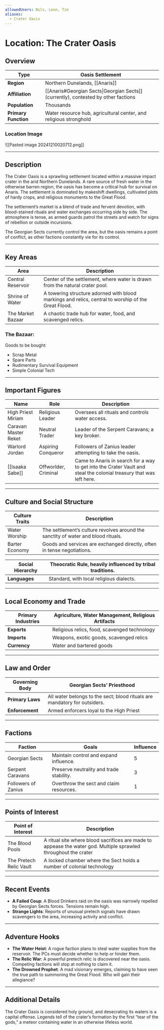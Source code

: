 ```yaml
---
allowedUsers: Nils, Leon, Tim
aliases:
  - Crater Oasis
---
```


# Location: The Crater Oasis 

## Overview 

| **Type**             | Oasis Settlement                                                                   |
| -------------------- | ---------------------------------------------------------------------------------- |
| **Region**           | Northern Dunelands, [[Anaris]]                                                     |
| **Affiliation**      | [[Anaris#Georgian Sects\|Georgian Sects]] (currently), contested by other factions |
| **Population**       | Thousands                                                                          |
| **Primary Function** | Water resource hub, agricultural center, and religious stronghold                  |

### Location Image

![[Pasted image 20241210020712.png]]

---
## Description 

The Crater Oasis is a sprawling settlement located within a massive impact crater in the arid Northern Dunelands. A rare source of fresh water in the otherwise barren region, the oasis has become a critical hub for survival on Anaris. The settlement is dominated by makeshift dwellings, cultivated plots of hardy crops, and religious monuments to the Great Flood. 

The settlement’s market is a blend of trade and fervent devotion, with blood-stained rituals and water exchanges occurring side by side. The atmosphere is tense, as armed guards patrol the streets and watch for signs of rebellion or outside incursions.

The Georgian Sects currently control the area, but the oasis remains a point of conflict, as other factions constantly vie for its control.

---

## Key Areas 

| **Area**          | **Description**                                                                                     |
| ----------------- | --------------------------------------------------------------------------------------------------- |
| Central Reservoir | Center of the settlement, where water is drawn from the natural crater pool.                        |
| Shrine of Water   | A towering structure adorned with blood markings and relics, central to worship of the Great Flood. |
| The Market Bazaar | A chaotic trade hub for water, food, and scavenged relics.                                          |

### The Bazaar:
Goods to be bought:
- Scrap Metal
- Spare Parts
- Rudimentary Survival Equipment
- Simple Colonial Tech

---

## Important Figures 

| **Name**             | **Role**             | **Description**                                                                                                     |
| -------------------- | -------------------- | ------------------------------------------------------------------------------------------------------------------- |
| High Priest Miriam   | Religious Leader     | Oversees all rituals and controls water access.                                                                     |
| Caravan Master Reket | Neutral Trader       | Leader of the Serpent Caravans; a key broker.                                                                       |
| Warlord Jordan       | Aspiring Conqueror   | Followers of Zanius leader attempting to take the oasis.                                                            |
| [[Isaaka Sabe]]      | Offworlder, Criminal | Came to Anaris in search for a way to get into the Crater Vault and steal the colonial treasury that was left here. |

---

## Culture and Social Structure 

| **Culture Traits** | **Description**                                                                   |
| ------------------ | --------------------------------------------------------------------------------- |
| Water Worship      | The settlement’s culture revolves around the sanctity of water and blood rituals. |
| Barter Economy     | Goods and services are exchanged directly, often in tense negotiations.           |

|**Social Hierarchy**|Theocratic Rule, heavily influenced by tribal traditions.|
|---|---|
|**Languages**|Standard, with local religious dialects.|

---

## Local Economy and Trade 

|**Primary Industries**|Agriculture, Water Management, Religious Artifacts|
|---|---|
|**Exports**|Religious relics, food, scavenged technology|
|**Imports**|Weapons, exotic goods, scavenged relics|
|**Currency**|Water and bartered goods|

---

## Law and Order 

|**Governing Body**|Georgian Sects’ Priesthood|
|---|---|
|**Primary Laws**|All water belongs to the sect; blood rituals are mandatory for outsiders.|
|**Enforcement**|Armed enforcers loyal to the High Priest|

---

## Factions 

| **Faction**         | **Goals**                                | **Influence** |
| ------------------- | ---------------------------------------- | ------------- |
| Georgian Sects      | Maintain control and expand influence.   | 5             |
| Serpent Caravans    | Preserve neutrality and trade stability. | 3             |
| Followers of Zanius | Overthrow the sect and claim resources.  | 1             |

---

## Points of Interest 

| **Point of Interest**   | **Description**                                                                                                 |
| ----------------------- | --------------------------------------------------------------------------------------------------------------- |
| The Blood Pools         | A ritual site where blood sacrifices are made to appease the water god. Multiple sprawled throughout the crater |
| The Pretech Relic Vault | A locked chamber where the Sect holds a number of colonial technology                                           |

---

## Recent Events 

- **A Failed Coup**: A Blood Drinkers raid on the oasis was narrowly repelled by Georgian Sects forces. Tensions remain high.
- **Strange Lights**: Reports of unusual pretech signals have drawn scavengers to the area, increasing activity and conflict.

---

## Adventure Hooks 

- **The Water Heist**: A rogue faction plans to steal water supplies from the reservoir. The PCs must decide whether to help or hinder them.
- **The Relic War**: A powerful pretech relic is discovered near the oasis. Competing factions will stop at nothing to claim it.
- **The Drowned Prophet**: A mad visionary emerges, claiming to have seen the true path to summoning the Great Flood. Who will gain their allegiance?

---

## Additional Details 

The Crater Oasis is considered holy ground, and desecrating its waters is a capital offense. Legends tell of the crater’s formation by the first “tear of the gods,” a meteor containing water in an otherwise lifeless world.